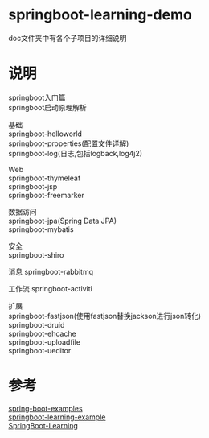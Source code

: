 # springboot-learning-demo
doc文件夹中有各个子项目的详细说明

# 说明
springboot入门篇<br/>
springboot启动原理解析<br/>

基础<br/>
springboot-helloworld<br/>
springboot-properties(配置文件详解)<br/>
springboot-log(日志,包括logback,log4j2)<br/>

Web<br/>
springboot-thymeleaf<br/>
springboot-jsp<br/>
springboot-freemarker<br/>

数据访问<br/>
springboot-jpa(Spring Data JPA)<br/>
springboot-mybatis<br/>

安全<br/>
springboot-shiro<br/>

消息
springboot-rabbitmq<br/>

工作流
springboot-activiti<br/>

扩展<br/>
springboot-fastjson(使用fastjson替换jackson进行json转化)<br/>
springboot-druid<br/>
springboot-ehcache<br/>
springboot-uploadfile<br/>
springboot-ueditor<br/>

# 参考
[spring-boot-examples](https://github.com/ityouknow/spring-boot-examples)<br/>
[springboot-learning-example](https://github.com/JeffLi1993/springboot-learning-example)<br/>
[SpringBoot-Learning](https://git.oschina.net/didispace/SpringBoot-Learning)<br/>
